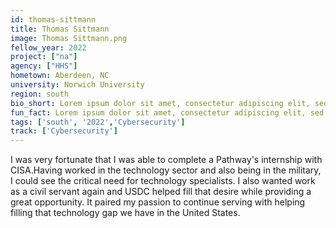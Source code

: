 ```yaml
---
id: thomas-sittmann
title: Thomas Sittmann
image: Thomas Sittmann.png
fellow_year: 2022
project: ["na"]
agency: ["HHS"]
hometown: Aberdeen, NC
university: Norwich University
region: south
bio_short: Lorem ipsum dolor sit amet, consectetur adipiscing elit, sed do eiusmod tempor incididunt ut labore et dolore magna aliqua. Ut enim ad minim veniam, quis nostrud exercitation ullamco laboris nisi ut aliquip ex ea commodo consequat. 
fun_fact: Lorem ipsum dolor sit amet, consectetur adipiscing elit, sed do eiusmod tempor incididunt ut labore et dolore magna aliqua. Ut quis nostrud laboris. nisi ut aliquip ex ea commodo consequat.
tags: ['south', '2022','Cybersecurity']
track: ['Cybersecurity']
---
```


I was very fortunate that I was able to complete a Pathway's internship with CISA.Having worked in the technology sector and also being in the military, I could see the critical need for technology specialists.  I also wanted work as a civil servant again and USDC helped fill that desire while providing a great opportunity.  It paired my passion to continue serving with helping filling that technology gap we have in the United States.    